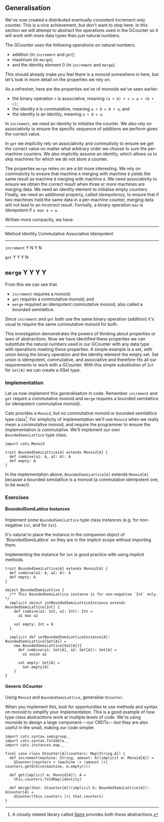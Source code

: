 ## Generalisation

We've now created a distributed eventually consistent increment only counter.
This is a nice achievement, but don't want to stop here.
In this section we will attempt to abstract the operations used in the GCounter
so it will work with more data types than just natural numbers.

The GCounter uses the following operations on natural numbers:
- addition (in `increment` and `get`);
- maximum (in `merge`);
- and the identity element 0 (in `increment` and `merge`).

This should already make you feel there is a monoid somewhere in here,
but let's look in more detail on the properties we rely on.

As a refresher, here are the properties we've of monoids we've seen earlier:

- the binary operation `+` is associative, meaning `(a + b) + c = a + (b + c)`;
- the identity `0` is commutative, meaning `a + 0 = 0 + a`; and
- the identity is an identity, meaning `a + 0 = a`.

In `increment`, we need an identity to initialise the counter.
We also rely on associativity to ensure
the specific sequence of additions we perform gives the correct value.

In `get` we implicitly rely on associativity and commutivity
to ensure we get the correct value
no matter what arbitrary order we choose to sum the per-machine counters.
We also implicitly assume an identity,
which allows us to skip machines for which we do not store a counter.

The properties `merge` relies on are a bit more interesting.
We rely on commutivity
to ensure that machine `A` merging with machine `B`
yields the same result as machine `B` merging with machine `A`.
We need associativity to ensure we obtain the correct result
when three or more machines are merging data.
We need an identity element to initialise empty counters.
Finally, we need an additional property, called *idempotency*,
to ensure that if two machines hold the same data in a per-machine counter,
merging data will not lead to an incorrect result.
Formally, a binary operation `max` is idempotent if `a max a = a`.

Written more compactly, we have:

--------------------------------------------------------------------
  Method        Identity    Commutative   Associative   Idempotent
-------------- ----------- ------------- ------------- -------------
  `increment`   Y           N             Y             N

  `get`         Y           Y             Y             N

  `merge`       Y           Y             Y             Y
--------------------------------------------------------------------

From this we can see that

- `increment` requires a monoid;
- `get` requires a commutative monoid; and
- `merge` required an idempotent commutative monoid,
  also called a bounded semilattice.

Since `increment` and `get` both use the same binary operation (addition)
it's usual to require the same commutative monoid for both.

This investigation demonstrates
the powers of thinking about properties or laws of abstractions.
Now we have identified these properties
we can substitute the natural numbers used in our GCounter
with any data type with operations meeting these properties.
A simple example is a set,
with union being the binary operation
and the identity element the empty set.
Set union is idempotent, commutative, and associative
and therefore fits all our requirements to work with a GCounter.
With this simple substitution of `Int` for `Set[A]` we can create a GSet type.

### Implementation

Let us now implement this generalisation in code.
Remember `increment` and `get` require a commutative monoid
and `merge` requires a bounded semilattice
(or idempotent commutative monoid).

Cats provides a `Monoid`,
but no commutative monoid or bounded semilattice type class[^spire].
For simplicity of implementation we'll use `Monoid`
when we really mean a commutative monoid,
and require the programmer to ensure the implementation is commutative.
We'll implement our own `BoundedSemiLattice` type class.

```tut:book:silent
import cats.Monoid

trait BoundedSemiLattice[A] extends Monoid[A] {
  def combine(a1: A, a2: A): A
  def empty: A
}
```

In the implementation above,
`BoundedSemiLattice[A]` extends `Monoid[A]`
because a bounded semilattice is a monoid
(a commutative idempotent one, to be exact).

### Exercises

#### BoundedSemiLattice Instances

Implement some `BoundedSemiLattice` type class instances (e.g. for non-negative `Int`, and for `Set`).

<div class="solution">
It's natural to place the instance
in the companion object of `BoundedSemiLattice`
so they are in the implicit scope without importing them.

Implementing the instance for `Set`
is good practice with using implicit methods.

```tut:book:silent
trait BoundedSemiLattice[A] extends Monoid[A] {
  def combine(a1: A, a2: A): A
  def empty: A
}

object BoundedSemiLattice {
  /** This BoundedSemiLattice instance is for non-negative `Int` only. */
  implicit object intBoundedSemiLatticeInstance extends BoundedSemiLattice[Int] {
    def combine(a1: Int, a2: Int): Int =
      a1 max a2

    val empty: Int = 0
  }

  implicit def setBoundedSemiLatticeInstance[A]: BoundedSemiLattice[Set[A]] =
    new BoundedSemiLattice[Set[A]]{
      def combine(a1: Set[A], a2: Set[A]): Set[A] =
        a1 union a2

      val empty: Set[A] =
        Set.empty[A]
    }
}
```
</div>


#### Generic GCounter

Using `Monoid` and `BoundedSemiLattice`, generalise `GCounter`.

When you implement this,
look for opportunities to use methods and syntax on monoid
to simplify your implementation.
This is a good example of how
type class abstractions work at multiple levels of code.
We're using monoids to design a large component---our CRDTs---but
they are also useful in the small, making our code simpler.

<div class="solution">

```tut:book:silent
import cats.syntax.semigroup._
import cats.syntax.foldable._
import cats.instances.map._

final case class GCounter[A](counters: Map[String,A]) {
  def increment(machine: String, amount: A)(implicit m: Monoid[A]) =
    GCounter(counters + (machine -> (amount |+| counters.getOrElse(machine, m.empty))))

  def get(implicit m: Monoid[A]): A =
    this.counters.foldMap(identity)

  def merge(that: GCounter[A])(implicit b: BoundedSemiLattice[A]): GCounter[A] =
    GCounter(this.counters |+| that.counters)
}
```
</div>

[^spire]: A closely related library called [Spire](https://github.com/non/spire)
provides both these abstractions.
